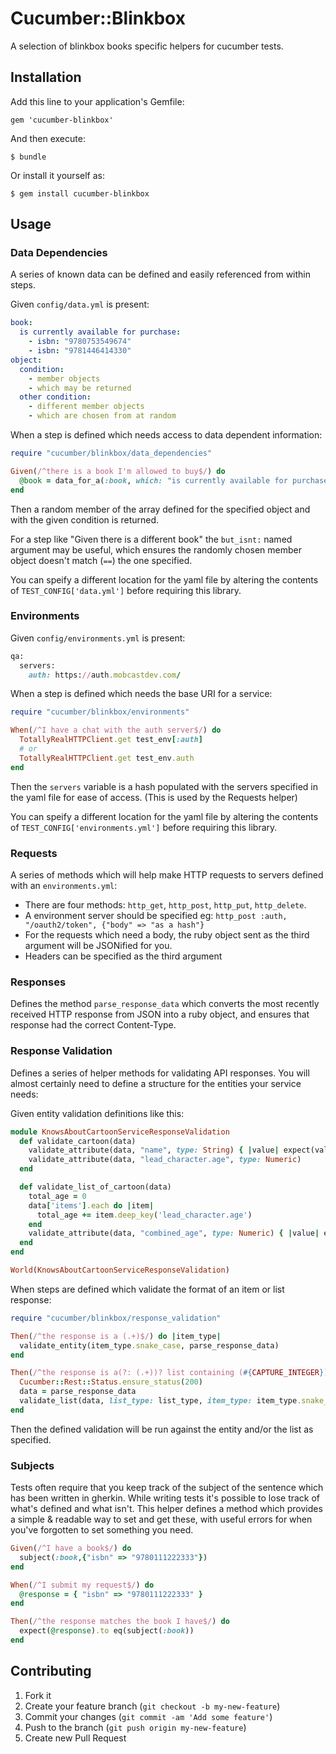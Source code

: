 # Cucumber::Blinkbox

A selection of blinkbox books specific helpers for cucumber tests.

## Installation

Add this line to your application's Gemfile:

    gem 'cucumber-blinkbox'

And then execute:

    $ bundle

Or install it yourself as:

    $ gem install cucumber-blinkbox

## Usage

### Data Dependencies

A series of known data can be defined and easily referenced from within steps.

Given `config/data.yml` is present:

```yaml
book:
  is currently available for purchase:
    - isbn: "9780753549674"
    - isbn: "9781446414330"
object:
  condition:
    - member objects
    - which may be returned
  other condition:
    - different member objects
    - which are chosen from at random
```

When a step is defined which needs access to data dependent information:

```ruby
require "cucumber/blinkbox/data_dependencies"

Given(/^there is a book I'm allowed to buy$/) do
  @book = data_for_a(:book, which: "is currently available for purchase")
end
```

Then a random member of the array defined for the specified object and with the given condition is returned.

For a step like "Given there is a different book" the `but_isnt:` named argument may be useful, which ensures the randomly chosen member object doesn't match (`==`) the one specified.

You can speify a different location for the yaml file by altering the contents of `TEST_CONFIG['data.yml']` before requiring this library.

### Environments

Given `config/environments.yml` is present:

```ruby
qa:
  servers:
    auth: https://auth.mobcastdev.com/
```

When a step is defined which needs the base URI for a service:

```ruby
require "cucumber/blinkbox/environments"

When(/^I have a chat with the auth server$/) do
  TotallyRealHTTPClient.get test_env[:auth]
  # or
  TotallyRealHTTPClient.get test_env.auth
end
```

Then the `servers` variable is a hash populated with the servers specified in the yaml file for ease of access. (This is used by the Requests helper)

You can speify a different location for the yaml file by altering the contents of `TEST_CONFIG['environments.yml']` before requiring this library.

### Requests

A series of methods which will help make HTTP requests to servers defined with an `environments.yml`:

* There are four methods: `http_get`, `http_post`, `http_put`, `http_delete`.
* A environment server should be specified eg: `http_post :auth, "/oauth2/token", {"body" => "as a hash"}`
* For the requests which need a body, the ruby object sent as the third argument will be JSONified for you.
* Headers can be specified as the third argument

### Responses

Defines the method `parse_response_data` which converts the most recently received HTTP response from JSON into a ruby object, and ensures that response had the correct Content-Type.

### Response Validation

Defines a series of helper methods for validating API responses. You will almost certainly need to define a structure for the entities your service needs:

Given entity validation definitions like this:

```ruby
module KnowsAboutCartoonServiceResponseValidation
  def validate_cartoon(data)
    validate_attribute(data, "name", type: String) { |value| expect(value).to eq(value.upcase) }
    validate_attribute(data, "lead_character.age", type: Numeric)
  end

  def validate_list_of_cartoon(data)
    total_age = 0
    data['items'].each do |item|
      total_age += item.deep_key('lead_character.age')
    end
    validate_attribute(data, "combined_age", type: Numeric) { |value| expect(value).to eq(total_age) }
  end
end

World(KnowsAboutCartoonServiceResponseValidation)
```

When steps are defined which validate the format of an item or list response:

```ruby
require "cucumber/blinkbox/response_validation"

Then(/^the response is a (.+)$/) do |item_type|
  validate_entity(item_type.snake_case, parse_response_data)
end

Then(/^the response is a(?: (.+))? list containing (#{CAPTURE_INTEGER}) (.+)s?$/) do |list_type, count, item_type|
  Cucumber::Rest::Status.ensure_status(200)
  data = parse_response_data
  validate_list(data, list_type: list_type, item_type: item_type.snake_case, count: count)
end
```
Then the defined validation will be run against the entity and/or the list as specified.

### Subjects

Tests often require that you keep track of the subject of the sentence which has been written in gherkin. While writing tests it's possible to lose track of what's defined and what isn't. This helper defines a method which provides a simple & readable way to set and get these, with useful errors for when you've forgotten to set something you need.

```ruby
Given(/^I have a book$/) do
  subject(:book,{"isbn" => "9780111222333"})
end

When(/^I submit my request$/) do
  @response = { "isbn" => "9780111222333" }
end

Then(/^the response matches the book I have$/) do
  expect(@response).to eq(subject(:book))
end
```

## Contributing

1. Fork it
2. Create your feature branch (`git checkout -b my-new-feature`)
3. Commit your changes (`git commit -am 'Add some feature'`)
4. Push to the branch (`git push origin my-new-feature`)
5. Create new Pull Request
